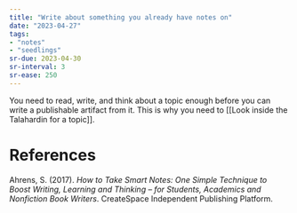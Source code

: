 ```yaml
---
title: "Write about something you already have notes on"
date: "2023-04-27"
tags:
- "notes"
- "seedlings"
sr-due: 2023-04-30
sr-interval: 3
sr-ease: 250
---
```


You need to read, write, and think about a topic enough before you can write a publishable artifact from it. This is why you need to [[Look inside the Talahardin for a topic]].

# References

Ahrens, S. (2017). *How to Take Smart Notes: One Simple Technique to Boost Writing, Learning and Thinking – for Students, Academics and Nonfiction Book Writers*. CreateSpace Independent Publishing Platform.

